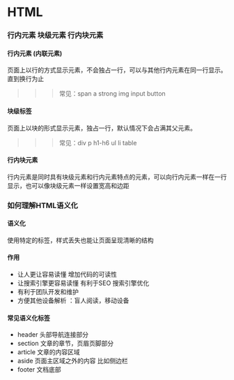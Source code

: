 # HTML

### 行内元素 块级元素 行内块元素

#### 行内元素 (内联元素)
页面上以行的方式显示元素，不会独占一行，可以与其他行内元素在同一行显示。直到换行为止
>>> 常见：span a strong img input button

#### 块级标签
页面上以块的形式显示元素，独占一行，默认情况下会占满其父元素。

>>> 常见：div p h1-h6 ul li table


#### 行内块元素
行内元素是同时具有块级元素和行内元素特点的元素，可以向行内元素一样在一行显示，也可以像块级元素一样设置宽高和边距

### 如何理解HTML语义化

#### 语义化
使用特定的标签，样式丢失也能让页面呈现清晰的结构

#### 作用

- 让人更让容易读懂	增加代码的可读性
- 让搜索引擎更容易读懂	有利于SEO 搜索引擎优化
- 有利于团队开发和维护
- 方便其他设备解析 ：盲人阅读，移动设备

#### 常见语义化标签
- header  头部导航连接部分
- section 文章的章节，页眉页脚部分
- article 文章的内容区域
- aside 页面主区域之外的内容 比如侧边栏
- footer 文档底部
